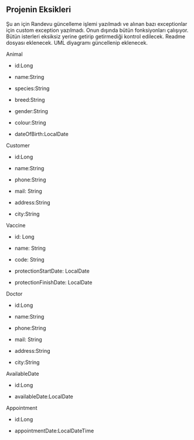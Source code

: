 ## Projenin Eksikleri

Şu an için Randevu güncelleme işlemi yazılmadı ve alınan bazı exceptionlar için
custom exception yazılmadı. Onun dışında bütün fonksiyonları çalışıyor. Bütün isterleri
eksiksiz yerine getirip getirmediği kontrol edilecek. Readme dosyası eklenecek.
UML diyagramı güncellenip eklenecek.


Animal

- id:Long

- name:String

- species:String

- breed:String

- gender:String

- colour:String

- dateOfBirth:LocalDate

Customer

- id:Long

- name:String

- phone:String

- mail: String

- address:String

- city:String

Vaccine

- id: Long

- name: String 

- code: String

- protectionStartDate: LocalDate

- protectionFinishDate: LocalDate

Doctor

- id:Long

- name:String

- phone:String

- mail: String

- address:String

- city:String

AvailableDate

- id:Long

- availableDate:LocalDate

Appointment

- id:Long

- appointmentDate:LocalDateTime